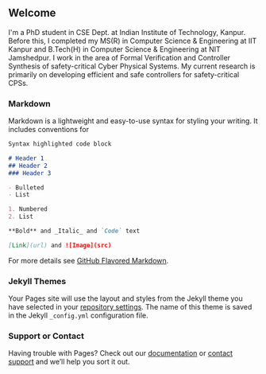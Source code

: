 ## Welcome 
I'm a PhD student in CSE Dept. at Indian Institute of Technology, Kanpur. Before this, I completed my MS(R) in Computer Science & Engineering at IIT Kanpur  and B.Tech(H) in Computer Science & Engineering at NIT Jamshedpur. I work in the area of Formal Verification and Controller Synthesis of safety-critical Cyber Physical Systems. My current research is primarily on developing efficient and safe controllers for safety-critical CPSs.  


### Markdown

Markdown is a lightweight and easy-to-use syntax for styling your writing. It includes conventions for

```markdown
Syntax highlighted code block

# Header 1
## Header 2
### Header 3

- Bulleted
- List

1. Numbered
2. List

**Bold** and _Italic_ and `Code` text

[Link](url) and ![Image](src)
```

For more details see [GitHub Flavored Markdown](https://guides.github.com/features/mastering-markdown/).

### Jekyll Themes

Your Pages site will use the layout and styles from the Jekyll theme you have selected in your [repository settings](https://github.com/ciniks117/ciniks117.github.io/settings/pages). The name of this theme is saved in the Jekyll `_config.yml` configuration file.

### Support or Contact

Having trouble with Pages? Check out our [documentation](https://docs.github.com/categories/github-pages-basics/) or [contact support](https://support.github.com/contact) and we’ll help you sort it out.
